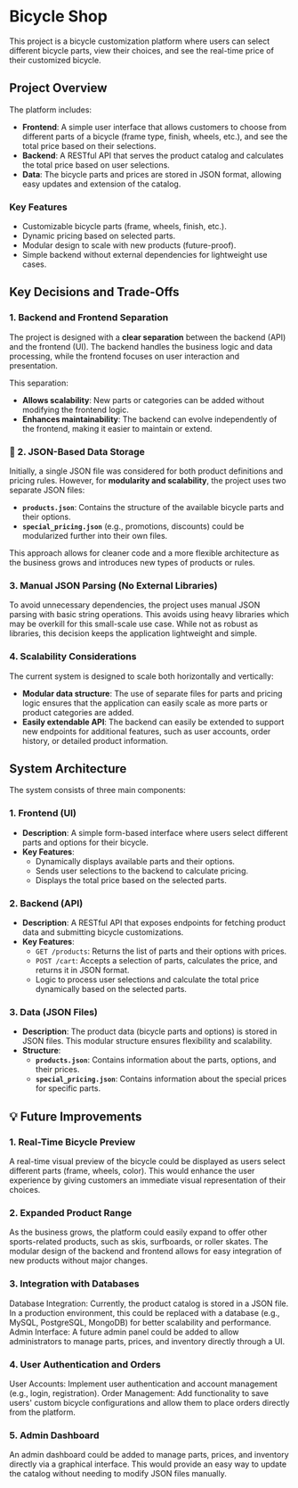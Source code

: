 # Bicycle Shop

This project is a bicycle customization platform where users can select different bicycle parts, view their choices, and see the real-time price of their customized bicycle.

## Project Overview

The platform includes:

- **Frontend**: A simple user interface that allows customers to choose from different parts of a bicycle (frame type, finish, wheels, etc.), and see the total price based on their selections.
- **Backend**: A RESTful API that serves the product catalog and calculates the total price based on user selections.
- **Data**: The bicycle parts and prices are stored in JSON format, allowing easy updates and extension of the catalog.

### Key Features

- Customizable bicycle parts (frame, wheels, finish, etc.).
- Dynamic pricing based on selected parts.
- Modular design to scale with new products (future-proof).
- Simple backend without external dependencies for lightweight use cases.

## Key Decisions and Trade-Offs

### 1. Backend and Frontend Separation

The project is designed with a **clear separation** between the backend (API) and the frontend (UI). The backend handles the business logic and data processing, while the frontend focuses on user interaction and presentation.

This separation:

- **Allows scalability**: New parts or categories can be added without modifying the frontend logic.
- **Enhances maintainability**: The backend can evolve independently of the frontend, making it easier to maintain or extend.

### 🔧 2. JSON-Based Data Storage

Initially, a single JSON file was considered for both product definitions and pricing rules. However, for **modularity and scalability**, the project uses two separate JSON files:

- **`products.json`**: Contains the structure of the available bicycle parts and their options.
- **`special_pricing.json`** (e.g., promotions, discounts) could be modularized further into their own files.

This approach allows for cleaner code and a more flexible architecture as the business grows and introduces new types of products or rules.

### 3. Manual JSON Parsing (No External Libraries)

To avoid unnecessary dependencies, the project uses manual JSON parsing with basic string operations. This avoids using heavy libraries which may be overkill for this small-scale use case. While not as robust as libraries, this decision keeps the application lightweight and simple.

### 4. Scalability Considerations

The current system is designed to scale both horizontally and vertically:

- **Modular data structure**: The use of separate files for parts and pricing logic ensures that the application can easily scale as more parts or product categories are added.
- **Easily extendable API**: The backend can easily be extended to support new endpoints for additional features, such as user accounts, order history, or detailed product information.

## System Architecture

The system consists of three main components:

### 1. **Frontend (UI)**

- **Description**: A simple form-based interface where users select different parts and options for their bicycle.
- **Key Features**:
  - Dynamically displays available parts and their options.
  - Sends user selections to the backend to calculate pricing.
  - Displays the total price based on the selected parts.

### 2. **Backend (API)**

- **Description**: A RESTful API that exposes endpoints for fetching product data and submitting bicycle customizations.
- **Key Features**:
  - `GET /products`: Returns the list of parts and their options with prices.
  - `POST /cart`: Accepts a selection of parts, calculates the price, and returns it in JSON format.
  - Logic to process user selections and calculate the total price dynamically based on the selected parts.

### 3. **Data (JSON Files)**

- **Description**: The product data (bicycle parts and options) is stored in JSON files. This modular structure ensures flexibility and scalability.
- **Structure**:
  - **`products.json`**: Contains information about the parts, options, and their prices.
  - **`special_pricing.json`**: Contains information about the special prices for specific parts.

## 💡 Future Improvements

### 1. Real-Time Bicycle Preview
A real-time visual preview of the bicycle could be displayed as users select different parts (frame, wheels, color). This would enhance the user experience by giving customers an immediate visual representation of their choices.

### 2. Expanded Product Range
As the business grows, the platform could easily expand to offer other sports-related products, such as skis, surfboards, or roller skates. The modular design of the backend and frontend allows for easy integration of new products without major changes.

### 3. Integration with Databases
Database Integration: Currently, the product catalog is stored in a JSON file. In a production environment, this could be replaced with a database (e.g., MySQL, PostgreSQL, MongoDB) for better scalability and performance.
Admin Interface: A future admin panel could be added to allow administrators to manage parts, prices, and inventory directly through a UI.

### 4. User Authentication and Orders
User Accounts: Implement user authentication and account management (e.g., login, registration).
Order Management: Add functionality to save users' custom bicycle configurations and allow them to place orders directly from the platform.

### 5. Admin Dashboard
An admin dashboard could be added to manage parts, prices, and inventory directly via a graphical interface. This would provide an easy way to update the catalog without needing to modify JSON files manually.